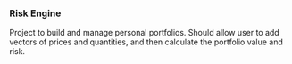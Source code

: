 ### Risk Engine
Project to build and manage personal portfolios. 
Should allow user to add vectors of prices and quantities, and then calculate the portfolio value and risk.
